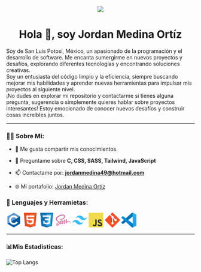 <div id="header" align="center">
  <img src="https://media.giphy.com/media/bGgsc5mWoryfgKBx1u/giphy.gif" width="200px">
  <h1 align="center">Hola 👋, soy Jordan Medina Ortíz</h1>
</div>

<div id="text" align="left">
  Soy de San Luis Potosí, México, un apasionado de la programación y el desarrollo de software. Me encanta sumergirme en nuevos proyectos y desafíos, explorando diferentes tecnologías y encontrando soluciones creativas.        <br>Soy un entusiasta del código limpio y la eficiencia, siempre buscando mejorar mis habilidades y aprender nuevas herramientas para impulsar mis proyectos al siguiente nivel.<br>¡No dudes en explorar mi repositorio y       contactarme si tienes alguna pregunta, sugerencia o simplemente quieres hablar sobre proyectos interesantes! Estoy emocionado de conocer nuevos desafíos y construir cosas increíbles juntos.
</div>

---
### 👨‍💻 Sobre Mi:

- 📝 Me gusta compartir mis conocimientos.

- 💬 Preguntame sobre **C, CSS, SASS, Tailwind, JavaScript**

- 📫 Contactame por: **jordanmedina49@hotmail.com**

- 🌐 Mi portafolio: [Jordan Medina Ortiz]()

<div align="left">
  <h3>🔨 Lenguajes y Herramietas: </h1>
  <img src="https://github.com/devicons/devicon/blob/master/icons/c/c-original.svg" title="c" alt="c" width="40px">
  <img src="https://github.com/devicons/devicon/blob/master/icons/html5/html5-original.svg" title="HTML5" alt="HTML5" width="40px"> 
  <img src="https://github.com/devicons/devicon/blob/master/icons/css3/css3-original.svg" title="css3" alt="css3" width="40px">
  <img src="https://github.com/devicons/devicon/blob/master/icons/sass/sass-original.svg" title="sass" alt="sass" width="40px">  
  <img src="https://github.com/devicons/devicon/blob/master/icons/tailwindcss/tailwindcss-plain.svg" title="tailwindcss" alt="tailwindcss" width="40px"> 
  <img src="https://github.com/devicons/devicon/blob/master/icons/javascript/javascript-original.svg" title="javascript" alt="javascript" width="40px">
  <img src="https://github.com/devicons/devicon/blob/master/icons/git/git-original.svg" title="git" alt="git" width="40px">
  <img src="https://github.com/devicons/devicon/blob/master/icons/vscode/vscode-original.svg" title="vscode" alt="vscode" width="40px">  
</div>

---
### 📊Mis Estadisticas: 

![Top Langs](https://github-readme-stats.vercel.app/api/top-langs/?username=JordanMedinaOrtiz&langs_count=10&hide_progress=true)

